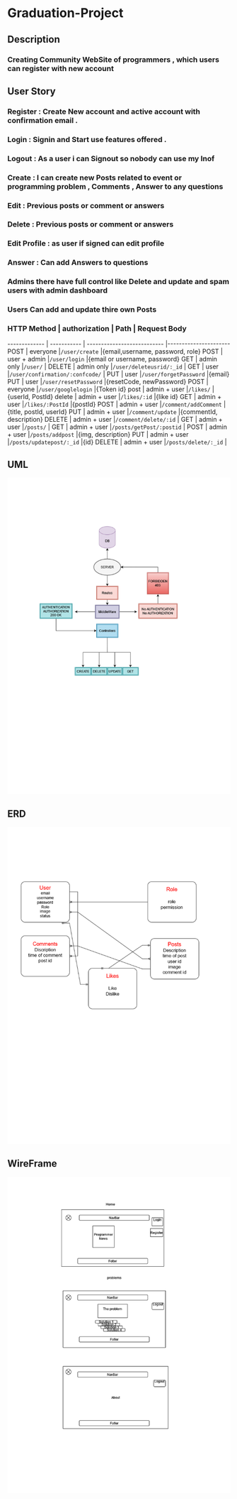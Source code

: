 # Graduation-Project

## Description
### Creating Community WebSite of programmers , which users can register with new account 

## User Story 
 ### Register : Create New account and active account with confirmation email .
 ### Login : Signin and Start use features offered .
 ### Logout : As a user i can Signout so nobody can use my Inof
 ### Create : I can create new Posts related to event or programming problem , Comments , Answer to any questions
 ### Edit : Previous posts or comment or answers
 ### Delete : Previous posts or comment or answers
 ### Edit Profile : as user if signed can edit profile
 ### Answer : Can add Answers to questions
 ### Admins there have full control like Delete and update and spam users with admin dashboard
 ### Users Can add and update thire own Posts 

###
### HTTP Method  | authorization     |    Path                                |  Request Body
------------- | -----------   | ---------------------------            |----------------------
POST          | everyone      |`/user/create`                          |{email,username, password, role}
POST          | user + admin  |`/user/login`                           |{email or username, password}
GET           | admin only    |`/user/`                                |
DELETE        | admin only    |`/user/deleteusrid/:_id`                |
GET           | user          |`/user/confirmation/:confcode/`         |
PUT           | user          |`/user/forgetPassword`                  |{email}
PUT           | user          |`/user/resetPassword`                   |{resetCode, newPassword}
POST          | everyone      |`/user/googlelogin`                     |{Token id}
post          | admin + user  |`/likes/`                               |{userId, PostId}
delete        | admin + user  |`/likes/:id`                            |{like id}
GET           | admin + user  |`/likes/:PostId`                        |{postId}
POST          | admin + user  |`/comment/addComment`                   |{title, postId, userId}
PUT           | admin + user  |`/comment/update`                       |{commentId, description}
DELETE        | admin + user  |`/comment/delete/:id`                   |
GET           | admin + user  |`/posts/`                               |
GET           | admin + user  |`/posts/getPost/:postid`                |
POST          | admin + user  |`/posts/addpost`                        |{img, description}
PUT           | admin + user  |`/posts/updatepost/:_id`                |{id}
DELETE        | admin + user  |`/posts/delete/:_id`                    |


## UML
![UML](./finaluml.png)




## ERD
![ERD](./ERD.png)

## WireFrame
![ERD](./wireframe.png)